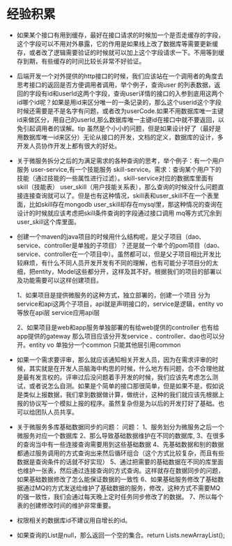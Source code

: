 # 经验积累

<!--记录一些平时开发中需要注意的点-->

- 如果某个接口有用到缓存，最好在接口请求的时候加一个是否走缓存的字段，这个字段可以不用对外暴露，它的作用是如果线上改了数据库等需要更新缓存，或者改了逻辑需要验证的时候就可以加上这个字段请求一下。不用等到缓存到期，有些缓存的时间比较长非常不好验证。

- 后端开发一个对外提供的http接口的时候，我们应该站在一个调用者的角度去思考接口的返回是否方便调用者调用，举个例子，查询user 的列表数据，返回的字段有id和userId这两个字段，查询user详情的接口的入参到底用这两个id哪个id呢？如果是用id来区分唯一的一条记录的，那么这个userid这个字段时候还需要是不是名字有问题，或者改为userCode.如果不用数据库唯一主键id来做区分，用自己的userId,那么数据库唯一主键id在接口中就不要返回，以免引起调用者的误解。tip 虽然是个小小的问题，但是如果设计好了（最好是用数据库唯一id来区分）无论从接口的开发，文档的定义，数据库的设计，多开发人员协作开发上都有很大的好处。

- 关于微服务拆分之后的为满足需求的各种查询的思考，举个例子：有一个用户服务 user-service,有一个技能服务 skill-service。需求：查询某个用户下的技能（通过技能的一些属性进行过滤）。skill-service对应的数据库里面有 skill（技能表） user_skill（用户技能关系表），那么查询的时候没什么问题直接连接查询就可以了。但是也有这种情况，skill表和user_skill不在一个表里面，比如skill存在mongodb user_skill却存在mysql里，那这种情况的查询在设计的时候就应该考虑把skill条件查询的字段通过接口调用 mq等方式冗余到user_skill这个库里面。

- 创建一个maven的java项目的时候用什么结构呢，是父子项目（dao、service、controller是单独的子项目）？还是就一个单个的pom项目（dao、service、controller在一个项目中）。虽然都可以，但是父子项目相比开发比较麻烦，有什么不同人员开发开发有不同的理解，也有可能分子项目分的太细，把entity，Model这些都分开，这样及其不好。根据我们的项目的部署以及功能需要可以这样创建项目。

  1、如果项目是提供微服务的这种方式，独立部署的，创建一个项目 分为service和api这两个子项目，api就是声明接口的，service是逻辑，entity vo等放在api层 service应用api层

  2、如果项目是web和app服务单独部署的有给web提供的controller  也有给app提供的gateway 那么项目应该分开发service 、controller、dao也可以分开。entity vo 单独分一个common 只能其他层引用common
  
- 如果一个需求要评审，那么就应该通知相关开发人员，因为在需求评审的时候，其实就是在开发人员脑海中构思的时候，什么地方有问题，合不合理他就是最有发言权的。评审过后没问题着手开发的时候，我们应该先考虑怎么测试，或者说怎么自测。如果是个简单的接口那很简单，但是如果不是，假如说是类似上报数据，我们拿到数据做计算，做统计，这种的我们就应该先根据上报的协议写一个模拟上报的程序。虽然复杂但是为以后的开发打好了基础。也可以给团队人员共享。

- 关于微服务多库基础数据同步的问题：
  问题：
  1、服务划分为微服务之后一个微服务对应一个数据库
  2、那么导致基础数据维护在不同的数据库,
  3、在很多的查询当中有一些连接查询需要用到这些基础数据
  4、先基础数据和别的数据都通过服务调用的方式查询出来然后循环组合（这个方式比较复杂，而且有些数据是查询条件的话就不好实现）
  5、通过把需要的基础数据在不同的库里面也维护一张表，然后通过连接查询的方式查询。这样就存在数据同步的问题，如果基础数据修改了怎么能保证数据的一致性
  6、如果基础服务修改了基础数据通过MQ的方式发送给维护了基础数据的服务，修改，这种方式不需要MQ的强一致性，我们会通过每天晚上定时任务同步修改了的数据。
  7、所以每个表的创建修改时间的维护非常重要。
  
- 权限相关的数据库id不建议用自增长的id。

- 如果查询的List是null，那么返回一个空的集合。return Lists.newArrayList();

